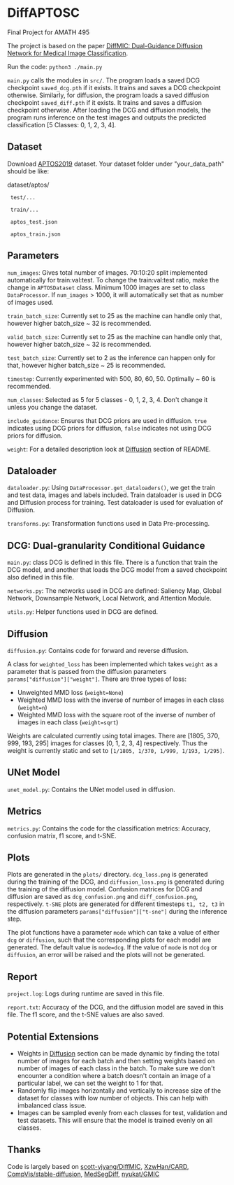 # DiffAPTOSC

Final Project for AMATH 495

The project is based on the paper [DiffMIC: Dual-Guidance Diffusion Network for Medical Image Classification](https://arxiv.org/abs/2303.10610).

Run the code: `python3 ./main.py`

`main.py` calls the modules in `src/`. The program loads a saved DCG checkpoint `saved_dcg.pth` if it exists. It trains and saves a DCG checkpoint otherwise. Similarly, for diffusion, the program loads a saved diffusion checkpoint `saved_diff.pth` if it exists. It trains and saves a diffusion checkpoint otherwise. After loading the DCG and diffusion models, the program runs inference on the test images and outputs the predicted classification [5 Classes: 0, 1, 2, 3, 4].

## Dataset

Download [APTOS2019](https://www.kaggle.com/competitions/aptos2019-blindness-detection/data) dataset. Your dataset folder under "your_data_path" should be like:

dataset/aptos/

     test/...

     train/...

     aptos_test.json

     aptos_train.json

## Parameters

`num_images`: Gives total number of images. 70:10:20 split implemented automatically for train:val:test. To change the train:val:test ratio, make the change in `APTOSDataset` class. Minimum 1000 images are set to class `DataProcessor`. If `num_images` > 1000, it will automatically set that as number of images used.

`train_batch_size`: Currently set to 25 as the machine can handle only that, however higher batch_size ~ 32 is recommended.

`valid_batch_size`: Currently set to 25 as the machine can handle only that, however higher batch_size ~ 32 is recommended.

`test_batch_size`: Currently set to 2 as the inference can happen only for that, however higher batch_size ~ 25 is recommended.

`timestep`: Currently experimented with 500, 80, 60, 50. Optimally ~ 60 is recommended.

`num_classes`: Selected as 5 for 5 classes - 0, 1, 2, 3, 4. Don't change it unless you change the dataset.

`include_guidance`: Ensures that DCG priors are used in diffusion. `true` indicates using DCG priors for diffusion, `false` indicates not using DCG priors for diffusion.

`weight`: For a detailed description look at [Diffusion](#diffusion) section of README.

## Dataloader

`dataloader.py`: Using `DataProcessor.get_dataloaders()`, we get the train and test data, images and labels included. Train dataloader is used in DCG and Diffusion process for training. Test dataloader is used for evaluation of Diffusion.

`transforms.py`: Transformation functions used in Data Pre-processing.

## DCG: Dual-granularity Conditional Guidance

`main.py`: class DCG is defined in this file. There is a function that train the DCG model, and another that loads the DCG model from a saved checkpoint also defined in this file.

`networks.py`: The networks used in DCG are defined: Saliency Map, Global Network, Downsample Network, Local Network, and Attention Module.

`utils.py`: Helper functions used in DCG are defined.

## Diffusion

`diffusion.py`: Contains code for forward and reverse diffusion.

A class for `weighted_loss` has been implemented which takes `weight` as a parameter that is passed from the diffusion parameters `params["diffusion"]["weight"]`. There are three types of loss:

- Unweighted MMD loss (`weight=None`)
- Weighted MMD loss with the inverse of number of images in each class (`weight=n`)
- Weighted MMD loss with the square root of the inverse of number of images in each class (`weight=sqrt`)

Weights are calculated currently using total images. There are [1805, 370, 999, 193, 295] images for classes [0, 1, 2, 3, 4] respectively. Thus the weight is currently static and set to `[1/1805, 1/370, 1/999, 1/193, 1/295]`.

## UNet Model

`unet_model.py`: Contains the UNet model used in diffusion.

## Metrics

`metrics.py`: Contains the code for the classification metrics: Accuracy, confusion matrix, f1 score, and t-SNE.

## Plots

Plots are generated in the `plots/` directory. `dcg_loss.png` is generated during the training of the DCG, and `diffusion_loss.png` is generated during the training of the diffusion model. Confusion matrices for DCG and diffusion are saved as `dcg_confusion.png` and `diff_confusion.png`, respectively. `t-SNE` plots are generated for different timesteps `t1, t2, t3` in the diffusion parameters `params["diffusion"]["t-sne"]` during the inference step.

The plot functions have a parameter `mode` which can take a value of either `dcg` or `diffusion`, such that the corresponding plots for each model are generated. The default value is `mode=dcg`. If the value of `mode` is not `dcg` or `diffusion`, an error will be raised and the plots will not be generated.

## Report

`project.log`: Logs during runtime are saved in this file.

`report.txt`: Accuracy of the DCG, and the diffusion model are saved in this file. The f1 score, and the t-SNE values are also saved.

## Potential Extensions

- Weights in [Diffusion](#diffusion) section can be made dynamic by finding the total number of images for each batch and then setting weights based on number of images of each class in the batch. To make sure we don't encounter a condition where a batch doesn't contain an image of a particular label, we can set the weight to 1 for that.
- Randomly flip images horizontally and vertically to increase size of the dataset for classes with low number of objects. This can help with imbalanced class issue.
- Images can be sampled evenly from each classes for test, validation and test datasets. This will ensure that the model is trained evenly on all classes.

## Thanks

Code is largely based on [scott-yjyang/DiffMIC](https://github.com/scott-yjyang/DiffMIC), [XzwHan/CARD](https://github.com/XzwHan/CARD), [CompVis/stable-diffusion](https://github.com/CompVis/stable-diffusion), [MedSegDiff](https://github.com/WuJunde/MedSegDiff/tree/master), [nyukat/GMIC](https://github.com/nyukat/GMIC)
